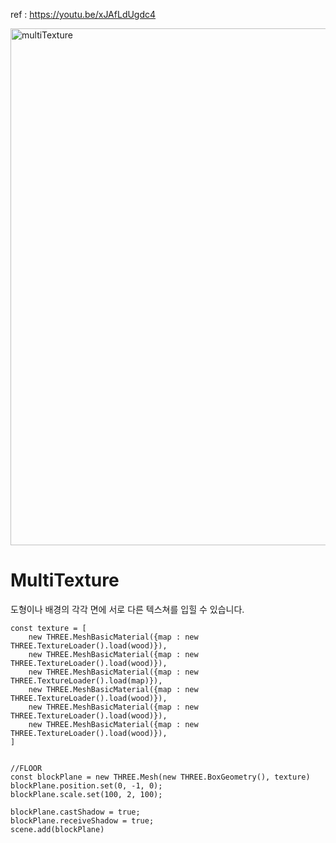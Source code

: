 ref : https://youtu.be/xJAfLdUgdc4

<img width="827" alt="multiTexture" src="https://user-images.githubusercontent.com/93643832/234549229-88eaf37b-3b64-42a2-bd53-625249bc9996.png">

# MultiTexture
도형이나 배경의 각각 면에 서로 다른 텍스쳐를 입힐 수 있습니다.


```
const texture = [
    new THREE.MeshBasicMaterial({map : new THREE.TextureLoader().load(wood)}),
    new THREE.MeshBasicMaterial({map : new THREE.TextureLoader().load(wood)}),
    new THREE.MeshBasicMaterial({map : new THREE.TextureLoader().load(map)}),
    new THREE.MeshBasicMaterial({map : new THREE.TextureLoader().load(wood)}),
    new THREE.MeshBasicMaterial({map : new THREE.TextureLoader().load(wood)}),
    new THREE.MeshBasicMaterial({map : new THREE.TextureLoader().load(wood)}),
]


//FLOOR
const blockPlane = new THREE.Mesh(new THREE.BoxGeometry(), texture)
blockPlane.position.set(0, -1, 0);
blockPlane.scale.set(100, 2, 100);

blockPlane.castShadow = true;
blockPlane.receiveShadow = true;
scene.add(blockPlane)
```


